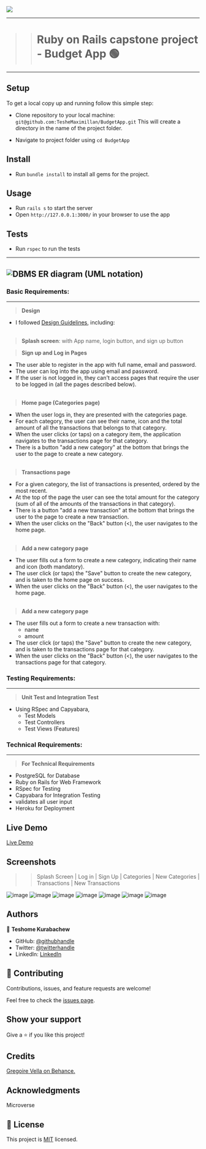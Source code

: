 
  ![](https://img.shields.io/badge/Microverse-blueviolet)
***
>> # Ruby on Rails capstone project - Budget App 🟢
***

## Setup

To get a local copy up and running follow this simple step:

- Clone repository to your local machine:
  `git@github.com:TesheMaximillan/BudgetApp.git`
  This will create a directory in the name of the project folder.

- Navigate to project folder using `cd BudgetApp`

## Install

- Run `bundle install` to install all gems for the project.

## Usage

- Run `rails s` to start the server
- Open `http://127.0.0.1:3000/` in your browser to use the app

## Tests
- Run `rspec` to run the tests
---
![DBMS ER diagram (UML notation)](https://user-images.githubusercontent.com/51437483/182948071-564346a6-f50c-44e2-b845-04adc386f963.png)
---
### Basic Requirements:
***

> **Design**

* I followed [Design Guidelines](https://www.behance.net/gallery/19759151/Snapscan-iOs-design-and-branding?tracking_source=), including:
</br></br>
> **Splash screen**: with App name, login button, and sign up button


> **Sign up and Log in Pages**
  * The user able to register in the app with full name, email and password.
  * The user can log into the app using email and password.
  * If the user is not logged in, they can't access pages that require the user to be logged in (all the pages described below).
</br></br>
> **Home page (Categories page)**
  * When the user logs in, they are presented with the categories page.
  * For each category, the user can see their name, icon and the total amount of all the transactions that belongs to that category.
  * When the user clicks (or taps) on a category item, the application navigates to the transactions page for that category.
  * There is a button "add a new category" at the bottom that brings the user to the page to create a new category.
</br></br>
> **Transactions page**
  * For a given category, the list of transactions is presented, ordered by the most recent.
  * At the top of the page the user can see the total amount for the category (sum of all of the amounts of the transactions in that category).
  * There is a button "add a new transaction" at the bottom that brings the user to the page to create a new transaction.
  * When the user clicks on the "Back" button (<), the user navigates to the home page.
</br></br>
> **Add a new category page**
  * The user fills out a form to create a new category, indicating their name and icon (both mandatory).
  * The user click (or taps) the "Save" button to create the new category, and is taken to the home page on success.
  * When the user clicks on the "Back" button (<), the user navigates to the home page.
</br></br>
> **Add a new category page**
  * The user fills out a form to create a new transaction with:
    * name
    * amount
  * The user click (or taps) the "Save" button to create the new category, and is taken to the transactions page for that category.
  * When the user clicks on the "Back" button (<), the user navigates to the transactions page for that category.

### Testing Requirements:
***
> **Unit Test and Integration Test**

* Using RSpec and Capyabara, 
  * Test Models
  * Test Controllers
  * Test Views (Features)

### Technical Requirements:
***
> **For Technical Requirements**
* PostgreSQL for Database
* Ruby on Rails for Web Framework
* RSpec for Testing
* Capyabara for Integration Testing
* validates all user input
* Heroku for Deployment

## Live Demo

[Live Demo]()

## Screenshots

>> Splash Screen | Log in | Sign Up | Categories | New Categories | Transactions | New Transactions

![image](https://user-images.githubusercontent.com/51437483/182955220-58aeb90a-92fe-421c-b591-8d427e9307b4.png)
![image](https://user-images.githubusercontent.com/51437483/182958821-031e84ba-c888-4961-b7df-0e1bfcec7917.png)
![image](https://user-images.githubusercontent.com/51437483/182958981-8d814fba-54d0-49ac-9cef-63ebb961bfec.png)
![image](https://user-images.githubusercontent.com/51437483/182956506-64c0c61f-cb24-48c7-8925-25987f707578.png)
![image](https://user-images.githubusercontent.com/51437483/182956712-959b1b71-405e-4e80-b7fd-c26fb9b767ac.png)
![image](https://user-images.githubusercontent.com/51437483/182957038-b289cddd-8e94-4df9-8b0c-e7642c5d9ec4.png)
![image](https://user-images.githubusercontent.com/51437483/182958647-3fb8e040-60ee-419f-80b6-2c2f5b23c8cd.png)

## Authors

👤 **Teshome Kurabachew**

- GitHub: [@githubhandle](https://github.com/TesheMaximillan)
- Twitter: [@twitterhandle](https://twitter.com/TesheKura)
- LinkedIn: [LinkedIn](https://www.linkedin.com/in/teshome-kurabachew-aa8067180/)

## 🤝 Contributing

Contributions, issues, and feature requests are welcome!

Feel free to check the [issues page](https://github.com/TesheMaximillan/BlogApp/issues).

## Show your support

Give a ⭐️ if you like this project!

## Credits

[Gregoire Vella on Behance.](https://www.behance.net/gregoirevella)

## Acknowledgments

Microverse

## 📝 License

This project is [MIT](./MIT.md) licensed.
